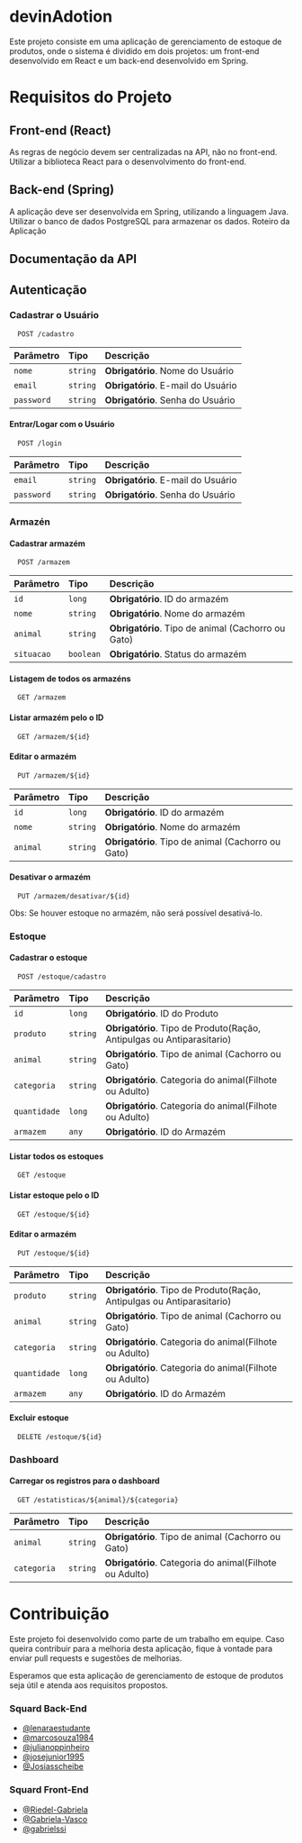 
# devinAdotion

Este projeto consiste em uma aplicação de gerenciamento de estoque de produtos, onde o sistema é dividido em dois projetos: um front-end desenvolvido em React e um back-end desenvolvido em Spring.


# Requisitos do Projeto
## Front-end (React)
As regras de negócio devem ser centralizadas na API, não no front-end.
Utilizar a biblioteca React para o desenvolvimento do front-end.
## Back-end (Spring)
A aplicação deve ser desenvolvida em Spring, utilizando a linguagem Java.
Utilizar o banco de dados PostgreSQL para armazenar os dados.
Roteiro da Aplicação


## Documentação da API

## Autenticação
### Cadastrar o Usuário

```http
  POST /cadastro
```
| Parâmetro   | Tipo       | Descrição                           |
| :---------- | :--------- | :---------------------------------- |
| `nome` | `string` | **Obrigatório**. Nome do Usuário |
| `email` | `string` | **Obrigatório**. E-mail do Usuário |
| `password` | `string` | **Obrigatório**. Senha do Usuário |

#### Entrar/Logar com o Usuário

```http
  POST /login
```
| Parâmetro   | Tipo       | Descrição                           |
| :---------- | :--------- | :---------------------------------- |
| `email` | `string` | **Obrigatório**. E-mail do Usuário |
| `password` | `string` | **Obrigatório**. Senha do Usuário |


### Armazén
#### Cadastrar armazém

```http
  POST /armazem
```
| Parâmetro   | Tipo       | Descrição                           |
| :---------- | :--------- | :---------------------------------- |
| `id` | `long` | **Obrigatório**. ID do armazém |
| `nome` | `string` | **Obrigatório**. Nome do armazém |
| `animal` | `string` | **Obrigatório**. Tipo de animal (Cachorro ou Gato) |
| `situacao` | `boolean` | **Obrigatório**. Status do armazém |

#### Listagem de todos os armazéns

```http
  GET /armazem
```

#### Listar armazém pelo o ID

```http
  GET /armazem/${id}
```

#### Editar o armazém

```http
  PUT /armazem/${id}
```
| Parâmetro   | Tipo       | Descrição                           |
| :---------- | :--------- | :---------------------------------- |
| `id` | `long` | **Obrigatório**. ID do armazém |
| `nome` | `string` | **Obrigatório**. Nome do armazém |
| `animal` | `string` | **Obrigatório**. Tipo de animal (Cachorro ou Gato) |

#### Desativar o armazém

```http
  PUT /armazem/desativar/${id}
```
Obs: Se houver estoque no armazém, não será possível desativá-lo.


### Estoque
#### Cadastrar o estoque

```http
  POST /estoque/cadastro
```
| Parâmetro    | Tipo     | Descrição                           |
|:-------------|:---------| :---------------------------------- |
| `id`         | `long`   | **Obrigatório**. ID do Produto |
| `produto`    | `string` | **Obrigatório**. Tipo de Produto(Ração, Antipulgas ou Antiparasitario) |
| `animal`     | `string` | **Obrigatório**. Tipo de animal (Cachorro ou Gato) |
| `categoria`  | `string` | **Obrigatório**. Categoria do animal(Filhote ou Adulto) |
| `quantidade` | `long`   | **Obrigatório**. Categoria do animal(Filhote ou Adulto) |
| `armazem`    | `any`    | **Obrigatório**. ID do Armazém |


#### Listar todos os estoques

```http
  GET /estoque
```

#### Listar estoque pelo o ID

```http
  GET /estoque/${id}
```

#### Editar o armazém

```http
  PUT /estoque/${id}
```
| Parâmetro    | Tipo     | Descrição                           |
|:-------------|:---------| :---------------------------------- |
| `produto`    | `string` | **Obrigatório**. Tipo de Produto(Ração, Antipulgas ou Antiparasitario) |
| `animal`     | `string` | **Obrigatório**. Tipo de animal (Cachorro ou Gato) |
| `categoria`  | `string` | **Obrigatório**. Categoria do animal(Filhote ou Adulto) |
| `quantidade` | `long`   | **Obrigatório**. Categoria do animal(Filhote ou Adulto) |
| `armazem`   | `any`    | **Obrigatório**. ID do Armazém |

#### Excluir estoque
```http
  DELETE /estoque/${id}
```

### Dashboard
#### Carregar os registros para o dashboard

```http
  GET /estatisticas/${animal}/${categoria}
```
| Parâmetro   | Tipo       | Descrição                           |
| :---------- | :--------- | :---------------------------------- |
| `animal` | `string` | **Obrigatório**. Tipo de animal (Cachorro ou Gato) |
| `categoria` | `string` | **Obrigatório**. Categoria do animal(Filhote ou Adulto) |

# Contribuição
Este projeto foi desenvolvido como parte de um trabalho em equipe. Caso queira contribuir para a melhoria desta aplicação, fique à vontade para enviar pull requests e sugestões de melhorias.


Esperamos que esta aplicação de gerenciamento de estoque de produtos seja útil e atenda aos requisitos propostos.

### Squard Back-End
- [@lenaraestudante](https://github.com/lenaraestudante)
- [@marcosouza1984](https://github.com/marcosouza1984)
- [@julianoppinheiro](https://github.com/julianoppinheiro)
- [@josejunior1995](https://github.com/josejunior1995)
- [@Josiasscheibe](https://github.com/Josiasscheibe)


### Squard Front-End
- [@Riedel-Gabriela](https://github.com/Riedel-Gabriela)
- [@Gabriela-Vasco](https://github.com/Gabriela-Vasco)
- [@gabrielssi](https://github.com/gabrielssi)
